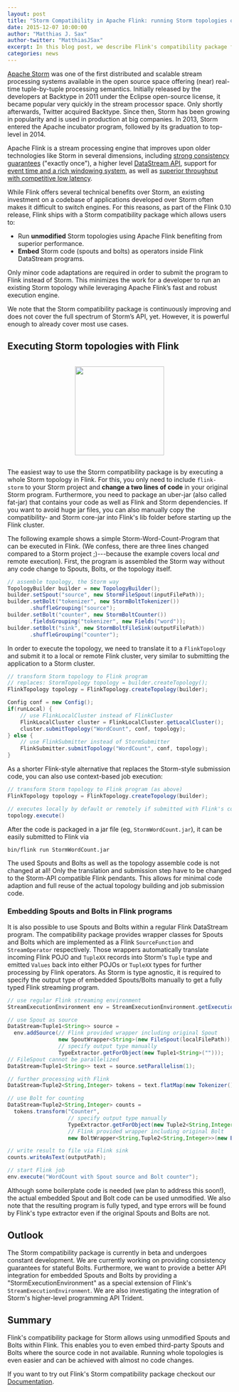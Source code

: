```yaml
---
layout: post
title: "Storm Compatibility in Apache Flink: running Storm topologies on Flink"
date: 2015-12-07 10:00:00
author: "Matthias J. Sax"
author-twitter: "MatthiasJSax"
excerpt: In this blog post, we describe Flink's compatibility package for <a href="https://storm.apache.org">Apache Storm</a> that allows to embed Spouts (sources) and Bolts (operators) in a regular Flink streaming job. Furthermore, the compatibility package provides a Storm compatible API in order to execute whole Storm topologies with (almost) no code adaption.
categories: news
---
```


[Apache Storm](https://storm.apache.org) was one of the first distributed and scalable stream processing systems available in the open source space offering (near) real-time tuple-by-tuple processing semantics.
Initially released by the developers at Backtype in 2011 under the Eclipse open-source license, it became popular very quickly in the stream processor space.
Only shortly afterwards, Twitter acquired Backtype.
Since then, Storm has been growing in popularity and is used in production at big companies.
In 2013, Storm entered the Apache incubator program, followed by its graduation to top-level in 2014.

Apache Flink is a stream processing engine that improves upon older technologies like Storm in several dimensions,
including [strong consistency guarantees](https://ci.apache.org/projects/flink/flink-docs-master/internals/stream_checkpointing.html) ("exactly once"),
a higher level [DataStream API](https://ci.apache.org/projects/flink/flink-docs-master/apis/streaming_guide.html),
support for [event time and a rich windowing system](http://flink.apache.org/news/2015/12/04/Introducing-windows.html),
as well as [superior throughput with competitive low latency](https://data-artisans.com/high-throughput-low-latency-and-exactly-once-stream-processing-with-apache-flink/).

While Flink offers several technical benefits over Storm, an existing investment on a codebase of applications developed over Storm often makes it difficult to switch engines.
For this reasons, as part of the Flink 0.10 release, Flink ships with a Storm compatibility package which allows users to:

* Run **unmodified** Storm topologies using Apache Flink benefiting from superior performance.
* **Embed** Storm code (spouts and bolts) as operators inside Flink DataStream programs.

Only minor code adaptations are required in order to submit the program to Flink instead of Storm.
This minimizes the work for a developer to run an existing Storm topology while leveraging Apache Flink’s fast and robust execution engine.

We note that the Storm compatibility package is continuously improving and does not cover the full spectrum of Storm’s API, yet.
However, it is powerful enough to already cover most use cases.

## Executing Storm topologies with Flink

<center>
<img src="{{site.baseurl}}/img/blog/flink-storm.png" style="height:200px;margin:15px">
</center>

The easiest way to use the Storm compatibility package is by executing a whole Storm topology in Flink.
For this, you only need to include `flink-storm` to your Storm project and **change a two lines of code** in your original Storm program.
Furthermore, you need to package an uber-jar (also called fat-jar) that contains your code as well as Flink and Storm dependencies.
If you want to avoid huge jar files, you can also manually copy the compatibility- and Storm core-jar into Flink's lib folder before starting up the Flink cluster.

The following example shows a simple Storm-Word-Count-Program that can be executed in Flink.
(We confess, there are three lines changed compared to a Storm project ;)---because the example covers local *and* remote execution).
First, the program is assembled the Storm way without any code change to Spouts, Bolts, or the topology itself.

```java
// assemble topology, the Storm way
TopologyBuilder builder = new TopologyBuilder();
builder.setSpout("source", new StormFileSpout(inputFilePath));
builder.setBolt("tokenizer", new StormBoltTokenizer())
       .shuffleGrouping("source");
builder.setBolt("counter", new StormBoltCounter())
       .fieldsGrouping("tokenizer", new Fields("word"));
builder.setBolt("sink", new StormBoltFileSink(outputFilePath))
       .shuffleGrouping("counter");
```

In order to execute the topology, we need to translate it to a `FlinkTopology` and submit it to a local or remote Flink cluster, very similar to submitting the application to a Storm cluster.

```java
// transform Storm topology to Flink program
// replaces: StormTopology topology = builder.createTopology();
FlinkTopology topology = FlinkTopology.createTopology(builder);

Config conf = new Config();
if(runLocal) {
	// use FlinkLocalCluster instead of FlinkCluster
	FlinkLocalCluster cluster = FlinkLocalCluster.getLocalCluster();
	cluster.submitTopology("WordCount", conf, topology);
} else {
	// use FlinkSubmitter instead of StormSubmitter
	FlinkSubmitter.submitTopology("WordCount", conf, topology);
}
```

As a shorter Flink-style alternative that replaces the Storm-style submission code, you can also use context-based job execution:

```java
// transform Storm topology to Flink program (as above)
FlinkTopology topology = FlinkTopology.createTopology(builder);

// executes locally by default or remotely if submitted with Flink's command-line client
topology.execute()
```

After the code is packaged in a jar file (eg, `StormWordCount.jar`), it can be easily submitted to Flink via

```
bin/flink run StormWordCount.jar
```

The used Spouts and Bolts as well as the topology assemble code is not changed at all!
Only the translation and submission step have to be changed to the Storm-API compatible Flink pendants.
This allows for minimal code adaption and full reuse of the actual topology building and job submission code.

### Embedding Spouts and Bolts in Flink programs

It is also possible to use Spouts and Bolts within a regular Flink DataStream program.
The compatibility package provides wrapper classes for Spouts and Bolts which are implemented as a Flink `SourceFunction` and `StreamOperator` respectively.
Those wrappers automatically translate incoming Flink POJO and `TupleXX` records into Storm's `Tuple` type and emitted `Values` back into either POJOs or `TupleXX` types for further processing by Flink operators.
As Storm is type agnostic, it is required to specify the output type of embedded Spouts/Bolts manually to get a fully typed Flink streaming program.

```java
// use regular Flink streaming environment
StreamExecutionEnvironment env = StreamExecutionEnvironment.getExecutionEnvironment();

// use Spout as source
DataStream<Tuple1<String>> source = 
  env.addSource(// Flink provided wrapper including original Spout
                new SpoutWrapper<String>(new FileSpout(localFilePath)), 
                // specify output type manually
                TypeExtractor.getForObject(new Tuple1<String>("")));
// FileSpout cannot be parallelized
DataStream<Tuple1<String>> text = source.setParallelism(1);

// further processing with Flink
DataStream<Tuple2<String,Integer> tokens = text.flatMap(new Tokenizer()).keyBy(0);

// use Bolt for counting
DataStream<Tuple2<String,Integer> counts =
  tokens.transform("Counter",
                   // specify output type manually
                   TypeExtractor.getForObject(new Tuple2<String,Integer>("",0))
                   // Flink provided wrapper including original Bolt
                   new BoltWrapper<String,Tuple2<String,Integer>>(new BoltCounter()));

// write result to file via Flink sink
counts.writeAsText(outputPath);

// start Flink job
env.execute("WordCount with Spout source and Bolt counter");
```

Although some boilerplate code is needed (we plan to address this soon!), the actual embedded Spout and Bolt code can be used unmodified.
We also note that the resulting program is fully typed, and type errors will be found by Flink's type extractor even if the original Spouts and Bolts are not.

## Outlook

The Storm compatibility package is currently in beta and undergoes constant development.
We are currently working on providing consistency guarantees for stateful Bolts.
Furthermore, we want to provide a better API integration for embedded Spouts and Bolts by providing a "StormExecutionEnvironment" as a special extension of Flink's `StreamExecutionEnvironment`.
We are also investigating the integration of Storm's higher-level programming API Trident.

## Summary

Flink's compatibility package for Storm allows using unmodified Spouts and Bolts within Flink.
This enables you to even embed third-party Spouts and Bolts where the source code in not available.
Running whole topologies is even easier and can be achieved with almost no code changes.

If you want to try out Flink's Storm compatibility package checkout our [Documentation](https://ci.apache.org/projects/flink/flink-docs-master/apis/storm_compatibility.html).

